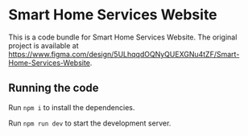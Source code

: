 
  # Smart Home Services Website

  This is a code bundle for Smart Home Services Website. The original project is available at https://www.figma.com/design/5ULhqqdOQNyQUEXGNu4tZF/Smart-Home-Services-Website.

  ## Running the code

  Run `npm i` to install the dependencies.

  Run `npm run dev` to start the development server.
  